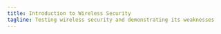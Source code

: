 ```yaml
---
title: Introduction to Wireless Security
tagline: Testing wireless security and demonstrating its weaknesses
---
```




